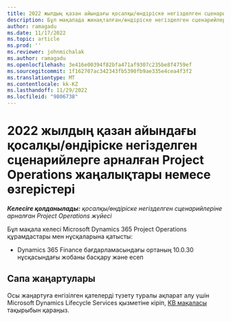```yaml
---
title: 2022 жылдың қазан айындағы қосалқы/өндіріске негізделген сценарийлерге арналған Project Operations жаңалықтары немесе өзгерістері
description: Бұл мақалада жинақталған/өндіріске негізделген сценарийлер үшін Microsoft Dynamics 365 Project Operations 2022 жылдың қазан айындағы шығарылымында қолжетімді сапа жаңартулары туралы ақпарат берілген.
author: ramagadu
ms.date: 11/17/2022
ms.topic: article
ms.prod: ''
ms.reviewer: johnmichalak
ms.author: ramagadu
ms.openlocfilehash: 3e416e00394f82bfa471af9307c235be8f4759ef
ms.sourcegitcommit: 1f162707ac342343fb5390fb9ae335e4cea4f3f2
ms.translationtype: MT
ms.contentlocale: kk-KZ
ms.lasthandoff: 11/29/2022
ms.locfileid: "9806738"
---
```

# <a name="whats-new-or-changed-in-project-operations-october-2022-for-stockedproduction-based-scenarios"></a>2022 жылдың қазан айындағы қосалқы/өндіріске негізделген сценарийлерге арналған Project Operations жаңалықтары немесе өзгерістері

_**Келесіге қолданылады:** қосалқы/өндіріске негізделген сценарийлеріне арналған Project Operations жүйесі_

Бұл мақала келесі Microsoft Dynamics 365 Project Operations құрамдастары мен нұсқаларына қатысты:

- Dynamics 365 Finance бағдарламасындағы ортаның 10.0.30 нұсқасындағы жобаны басқару және есеп

## <a name="quality-updates"></a>Сапа жаңартулары

Осы жаңартуға енгізілген қателерді түзету туралы ақпарат алу үшін Microsoft Dynamics Lifecycle Services қызметіне кіріп, [KB мақаласы](https://fix.lcs.dynamics.com/Issue/Details?bugId=745468) тақырыбын қараңыз.